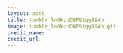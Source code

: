 ```yaml
---
layout: post
title: tumblr ln0kzpDNF91qg894h
image: tumblr_ln0kzpDNF91qg894h.gif
credit_name: 
credit_url:
---
```


